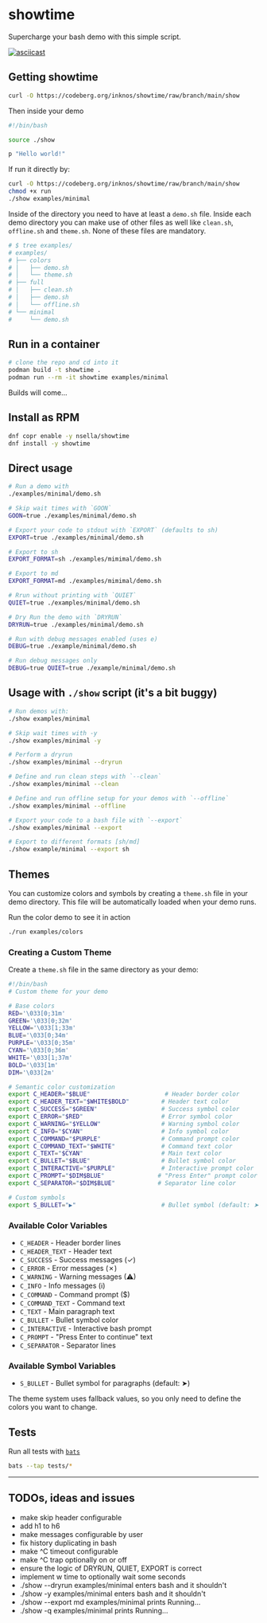 # showtime

Supercharge your bash demo with this simple script.

[![asciicast](https://asciinema.org/a/9TYkJ1coAkzbUucHj2a0nDGmz.svg)](https://asciinema.org/a/9TYkJ1coAkzbUucHj2a0nDGmz)

## Getting showtime

```bash
curl -O https://codeberg.org/inknos/showtime/raw/branch/main/show
```

Then inside your demo

```bash
#!/bin/bash

source ./show

p "Hello world!"
```

If run it directly by:

```bash
curl -O https://codeberg.org/inknos/showtime/raw/branch/main/show
chmod +x run
./show examples/minimal
```

Inside of the directory you need to have at least a `demo.sh` file.
Inside each demo directory you can make use of other files as well like
`clean.sh`, `offline.sh` and `theme.sh`. None of these files are
mandatory.

```bash
# $ tree examples/
# examples/
# ├── colors
# │   ├── demo.sh
# │   └── theme.sh
# ├── full
# │   ├── clean.sh
# │   ├── demo.sh
# │   └── offline.sh
# └── minimal
#     └── demo.sh
```

## Run in a container

```bash
# clone the repo and cd into it
podman build -t showtime .
podman run --rm -it showtime examples/minimal
```

Builds will come...

## Install as RPM

```bash
dnf copr enable -y nsella/showtime
dnf install -y showtime
```

## Direct usage

```bash
# Run a demo with
./examples/minimal/demo.sh

# Skip wait times with `GOON`
GOON=true ./examples/minimal/demo.sh

# Export your code to stdout with `EXPORT` (defaults to sh)
EXPORT=true ./examples/minimal/demo.sh

# Export to sh
EXPORT_FORMAT=sh ./examples/mimimal/demo.sh

# Export to md
EXPORT_FORMAT=md ./examples/mimimal/demo.sh

# Rrun without printing with `QUIET`
QUIET=true ./examples/minimal/demo.sh

# Dry Run the demo with `DRYRUN`
DRYRUN=true ./examples/minimal/demo.sh

# Run with debug messages enabled (uses e)
DEBUG=true ./example/minimal/demo.sh

# Run debug messages only
DEBUG=true QUIET=true ./example/minimal/demo.sh
```

## Usage with `./show` script (it's a bit buggy)

```bash
# Run demos with:
./show examples/minimal

# Skip wait times with -y
./show examples/minimal -y

# Perform a dryrun
./show examples/minimal --dryrun

# Define and run clean steps with `--clean`
./show examples/minimal --clean

# Define and run offline setup for your demos with `--offline`
./show examples/minimal --offline

# Export your code to a bash file with `--export`
./show examples/minimal --export

# Export to different formats [sh/md]
./show example/minimal --export sh
```


## Themes

You can customize colors and symbols by creating a `theme.sh` file in your demo directory. This file will be automatically loaded when your demo runs.

Run the color demo to see it in action

```bash
./run examples/colors
```

### Creating a Custom Theme

Create a `theme.sh` file in the same directory as your demo:

```bash
#!/bin/bash
# Custom theme for your demo

# Base colors
RED='\033[0;31m'
GREEN='\033[0;32m'
YELLOW='\033[1;33m'
BLUE='\033[0;34m'
PURPLE='\033[0;35m'
CYAN='\033[0;36m'
WHITE='\033[1;37m'
BOLD='\033[1m'
DIM='\033[2m'

# Semantic color customization
export C_HEADER="$BLUE"                     # Header border color
export C_HEADER_TEXT="$WHITE$BOLD"         # Header text color
export C_SUCCESS="$GREEN"                  # Success symbol color
export C_ERROR="$RED"                      # Error symbol color
export C_WARNING="$YELLOW"                 # Warning symbol color
export C_INFO="$CYAN"                      # Info symbol color
export C_COMMAND="$PURPLE"                 # Command prompt color
export C_COMMAND_TEXT="$WHITE"             # Command text color
export C_TEXT="$CYAN"                      # Main text color
export C_BULLET="$BLUE"                    # Bullet symbol color
export C_INTERACTIVE="$PURPLE"             # Interactive prompt color
export C_PROMPT="$DIM$BLUE"               # "Press Enter" prompt color
export C_SEPARATOR="$DIM$BLUE"            # Separator line color

# Custom symbols
export S_BULLET="▶"                        # Bullet symbol (default: ➤)
```

### Available Color Variables

- `C_HEADER` - Header border lines
- `C_HEADER_TEXT` - Header text
- `C_SUCCESS` - Success messages (✓)
- `C_ERROR` - Error messages (✗)
- `C_WARNING` - Warning messages (⚠)
- `C_INFO` - Info messages (ℹ)
- `C_COMMAND` - Command prompt ($)
- `C_COMMAND_TEXT` - Command text
- `C_TEXT` - Main paragraph text
- `C_BULLET` - Bullet symbol color
- `C_INTERACTIVE` - Interactive bash prompt
- `C_PROMPT` - "Press Enter to continue" text
- `C_SEPARATOR` - Separator lines

### Available Symbol Variables

- `S_BULLET` - Bullet symbol for paragraphs (default: ➤)

The theme system uses fallback values, so you only need to define the colors you want to change.

## Tests

Run all tests with [`bats`](https://github.com/bats-core/bats-core)

```bash
bats --tap tests/*
```


---

## TODOs, ideas and issues

- make skip header configurable
- add h1 to h6
- make messages configurable by user
- fix history duplicating in bash
- make ^C timeout configurable
- make ^C trap optionally on or off
- ensure the logic of DRYRUN, QUIET, EXPORT is correct
- implement w time to optionally wait some seconds
- ./show --dryrun examples/minimal enters bash and it shouldn't
- ./show -y examples/minimal enters bash and it shouldn't
- ./show --export md examples/minimal prints Running...
- ./show -q examples/minimal prints Running...
